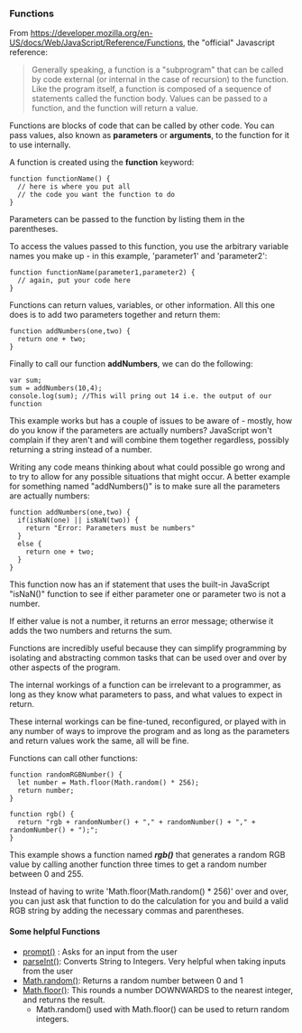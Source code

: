 ### Functions
From https://developer.mozilla.org/en-US/docs/Web/JavaScript/Reference/Functions, the "official" Javascript reference:
> Generally speaking, a function is a "subprogram" that can be called by code external (or internal in the case of recursion) to the function. Like the program itself, a function is composed of a sequence of statements called the function body. Values can be passed to a function, and the function will return a value.

Functions are blocks of code that can be called by other code. You can pass values, also known as **parameters** or **arguments**, to the function for it to use internally.

A function is created using the **function** keyword:
```
function functionName() {
  // here is where you put all
  // the code you want the function to do
}
```

Parameters can be passed to the function by listing them in the parentheses.

To access the values passed to this function, you use the arbitrary variable names you make up - in this example, 'parameter1' and 'parameter2':
```
function functionName(parameter1,parameter2) {
  // again, put your code here
}
```

Functions can return values, variables, or other information. All this one does is to add two parameters together and return them:
```
function addNumbers(one,two) {
  return one + two;
}
```

Finally to call our function **addNumbers**, we can do the following:
```
var sum;
sum = addNumbers(10,4);
console.log(sum); //This will pring out 14 i.e. the output of our function
```

This example works but has a couple of issues to be aware of - mostly, how do you know if the parameters are actually numbers? JavaScript won't complain if they aren't and will combine them together regardless, possibly returning a string instead of a number.

Writing any code means thinking about what could possible go wrong and to try to allow for any possible situations that might occur. A better example for something named "addNumbers()" is to make sure all the parameters are actually numbers:
```
function addNumbers(one,two) {
  if(isNaN(one) || isNaN(two)) {
    return "Error: Parameters must be numbers"
  }
  else {
    return one + two;
  }
}
```

This function now has an if statement that uses the built-in JavaScript "isNaN()" function to see if either parameter one or parameter two is not a number.

If either value is not a number, it returns an error message; otherwise it adds the two numbers and returns the sum.

Functions are incredibly useful because they can simplify programming by isolating and abstracting common tasks that can be used over and over by other aspects of the program.

The internal workings of a function can be irrelevant to a programmer, as long as they know what parameters to pass, and what values to expect in return.

These internal workings can be fine-tuned, reconfigured, or played with in any number of ways to improve the program and as long as the parameters and return values work the same, all will be fine.

Functions can call other functions:

```
function randomRGBNumber() {
  let number = Math.floor(Math.random() * 256);
  return number;
}

function rgb() {
  return "rgb + randomNumber() + "," + randomNumber() + "," + randomNumber() + ");";
}
```

This example shows a function named ***rgb()*** that generates a random RGB value by calling another function three times to get a random number between 0 and 255.

Instead of having to write 'Math.floor(Math.random() * 256)' over and over, you can just ask that function to do the calculation for you and build a valid RGB string by adding the necessary commas and parentheses.


#### Some helpful Functions
- [prompt()](https://www.w3schools.com/jsref/met_win_prompt.asp) : Asks for an input from the user
- [parseInt()](https://www.w3schools.com/jsref/jsref_parseint.asp): Converts String to Integers. Very helpful when taking inputs from the user
- [Math.random()](https://www.w3schools.com/js/js_random.asp): Returns a random number between 0 and 1
- [Math.floor()](https://www.w3schools.com/jsref/jsref_floor.asp): This rounds a number DOWNWARDS to the nearest integer, and returns the result.
  - Math.random() used with Math.floor() can be used to return random integers. 
 
